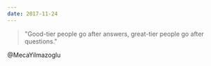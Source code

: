 ```yaml
---
date: 2017-11-24
---
```


> "Good-tier people go after answers, great-tier people go after questions."

@MecaYilmazoglu
